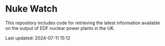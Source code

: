 # Nuke Watch

This repository includes code for retrieving the latest information available on the output of EDF nuclear power plants in the UK.

Last updated: 2024-07-11 15:12